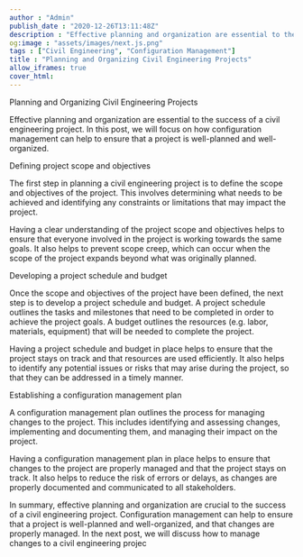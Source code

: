 ```yaml
---
author : "Admin"
publish_date : "2020-12-26T13:11:48Z"
description : "Effective planning and organization are essential to the success of a civil engineering project. In this post, we will focus on how configuration management can help to ensure that a project is well-planned and well-organized."
og:image : "assets/images/next.js.png"
tags : ["Civil Engineering", "Configuration Management"]
title : "Planning and Organizing Civil Engineering Projects"
allow_iframes: true
cover_html: 
---
```


Planning and Organizing Civil Engineering Projects

Effective planning and organization are essential to the success of a civil engineering project. In this post, we will focus on how configuration management can help to ensure that a project is well-planned and well-organized.

Defining project scope and objectives

The first step in planning a civil engineering project is to define the scope and objectives of the project. This involves determining what needs to be achieved and identifying any constraints or limitations that may impact the project.

Having a clear understanding of the project scope and objectives helps to ensure that everyone involved in the project is working towards the same goals. It also helps to prevent scope creep, which can occur when the scope of the project expands beyond what was originally planned.

Developing a project schedule and budget

Once the scope and objectives of the project have been defined, the next step is to develop a project schedule and budget. A project schedule outlines the tasks and milestones that need to be completed in order to achieve the project goals. A budget outlines the resources (e.g. labor, materials, equipment) that will be needed to complete the project.

Having a project schedule and budget in place helps to ensure that the project stays on track and that resources are used efficiently. It also helps to identify any potential issues or risks that may arise during the project, so that they can be addressed in a timely manner.

Establishing a configuration management plan

A configuration management plan outlines the process for managing changes to the project. This includes identifying and assessing changes, implementing and documenting them, and managing their impact on the project.

Having a configuration management plan in place helps to ensure that changes to the project are properly managed and that the project stays on track. It also helps to reduce the risk of errors or delays, as changes are properly documented and communicated to all stakeholders.

In summary, effective planning and organization are crucial to the success of a civil engineering project. Configuration management can help to ensure that a project is well-planned and well-organized, and that changes are properly managed. In the next post, we will discuss how to manage changes to a civil engineering projec